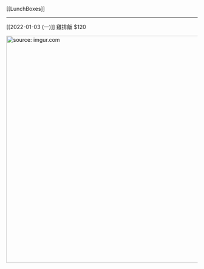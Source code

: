 [[LunchBoxes]]

---

[[2022-01-03 (一)]] 雞排飯 $120

<a href="https://imgur.com/x2LsdUG"><img src="https://i.imgur.com/x2LsdUG.jpg" title="source: imgur.com" width="600px" /></a>
